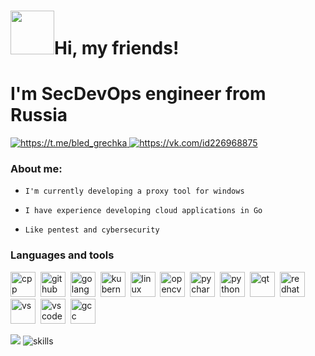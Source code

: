 
<div id="header">
 
  # <img src="https://media.giphy.com/media/cj8phHyzXoeRGmfTMD/giphy.gif" width="70px"/>Hi, my friends! 
  # I'm SecDevOps engineer from Russia
  <div id="contacts" allign=center>
 <a href="https://t.me/bled_grechka">
  <img src="https://img.shields.io/badge/telegram-blue?style=for-the-badge&logo=telegram&logoColor=white" alt="https://t.me/bled_grechka"/>
 </a>
  <a href="https://vk.com/id226968875">
  <img src="https://img.shields.io/badge/vk-blue?style=for-the-badge&logo=vk&logoColor=white" alt="https://vk.com/id226968875"/>
 </a>
  </div>

### About me:
-     I'm currently developing a proxy tool for windows
-     I have experience developing cloud applications in Go
-     Like pentest and cybersecurity

### Languages and tools
<img src="https://cdn.jsdelivr.net/gh/devicons/devicon@latest/icons/cplusplus/cplusplus-original.svg" title="cpp" width=40 height=40/>&nbsp;
<img src="https://cdn.jsdelivr.net/gh/devicons/devicon@latest/icons/git/git-original.svg"  title="github" width=40 height=40/>&nbsp;
<img src="https://cdn.jsdelivr.net/gh/devicons/devicon@latest/icons/go/go-original.svg" title="golang" width=40 height=40/>&nbsp;
<img src="https://cdn.jsdelivr.net/gh/devicons/devicon@latest/icons/kubernetes/kubernetes-original.svg" title="kubernetes" width=40 height=40/>&nbsp;
<img src="https://cdn.jsdelivr.net/gh/devicons/devicon@latest/icons/linux/linux-original.svg" title="linux" width=40 height=40/>&nbsp;
<img src="https://cdn.jsdelivr.net/gh/devicons/devicon@latest/icons/opencv/opencv-original.svg" title="opencv" width=40 height=40/>&nbsp;
<img src="https://cdn.jsdelivr.net/gh/devicons/devicon@latest/icons/pycharm/pycharm-original.svg" title="pycharm" width=40 height=40/>&nbsp;
<img src="https://cdn.jsdelivr.net/gh/devicons/devicon@latest/icons/python/python-original.svg" title="python" width=40 height=40/>&nbsp;
<img src="https://cdn.jsdelivr.net/gh/devicons/devicon@latest/icons/qt/qt-original.svg" title="qt" width=40 height=40/>&nbsp;
<img src="https://cdn.jsdelivr.net/gh/devicons/devicon@latest/icons/redhat/redhat-original-wordmark.svg" title="redhat" width=40 height=40/>&nbsp;
<img src="https://cdn.jsdelivr.net/gh/devicons/devicon@latest/icons/visualstudio/visualstudio-original.svg" title="vs" width=40 height=40/>&nbsp;
<img src="https://cdn.jsdelivr.net/gh/devicons/devicon@latest/icons/vscode/vscode-original.svg" title="vscode" width=40 height=40/>&nbsp;
<img src="https://cdn.jsdelivr.net/gh/devicons/devicon@latest/icons/gcc/gcc-original.svg" title="gcc" width=40 height=40/>&nbsp;

 ![](http://github-profile-summary-cards.vercel.app/api/cards/profile-details?username=JuneSunAt7&theme=aura_dark)
 ![skills](https://github.com/JuneSunAt7/JuneSunAt7/assets/63651740/8d0b2757-139d-444a-a35c-f88fe5bc5c1d)

</div>


